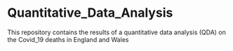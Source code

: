# Quantitative_Data_Analysis
This repository contains the results of a quantitative data analysis (QDA) on the Covid_19 deaths in England and Wales
